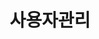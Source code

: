 ---
title: "사용자관리"
linkTitle: "사용자관리"
description: "사용자관리"
url: /common-component/user-support/member-management/
menu:
  depth:
    weight: 1
    parent: "user-support"
    identifier: "member-management"
---